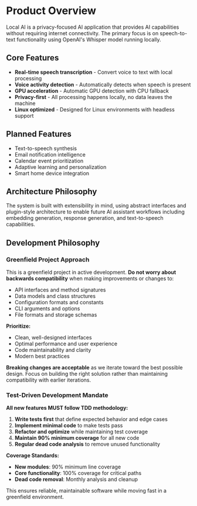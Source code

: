 # Product Overview

Local AI is a privacy-focused AI application that provides AI capabilities without requiring internet connectivity. The primary focus is on speech-to-text functionality using OpenAI's Whisper model running locally.

## Core Features

- **Real-time speech transcription** - Convert voice to text with local processing
- **Voice activity detection** - Automatically detects when speech is present
- **GPU acceleration** - Automatic GPU detection with CPU fallback
- **Privacy-first** - All processing happens locally, no data leaves the machine
- **Linux optimized** - Designed for Linux environments with headless support

## Planned Features

- Text-to-speech synthesis
- Email notification intelligence
- Calendar event prioritization
- Adaptive learning and personalization
- Smart home device integration

## Architecture Philosophy

The system is built with extensibility in mind, using abstract interfaces and plugin-style architecture to enable future AI assistant workflows including embedding generation, response generation, and text-to-speech capabilities.

## Development Philosophy

### Greenfield Project Approach

This is a greenfield project in active development. **Do not worry about backwards compatibility** when making improvements or changes to:

- API interfaces and method signatures
- Data models and class structures
- Configuration formats and constants
- CLI arguments and options
- File formats and storage schemas

**Prioritize:**

- Clean, well-designed interfaces
- Optimal performance and user experience
- Code maintainability and clarity
- Modern best practices

**Breaking changes are acceptable** as we iterate toward the best possible design. Focus on building the right solution rather than maintaining compatibility with earlier iterations.

### Test-Driven Development Mandate

**All new features MUST follow TDD methodology:**

1. **Write tests first** that define expected behavior and edge cases
2. **Implement minimal code** to make tests pass
3. **Refactor and optimize** while maintaining test coverage
4. **Maintain 90% minimum coverage** for all new code
5. **Regular dead code analysis** to remove unused functionality

**Coverage Standards:**

- **New modules**: 90% minimum line coverage
- **Core functionality**: 100% coverage for critical paths
- **Dead code removal**: Monthly analysis and cleanup

This ensures reliable, maintainable software while moving fast in a greenfield environment.

